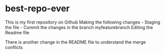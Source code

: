 # best-repo-ever
This is my first repository on Github
Making the following changes
	- Staging the file
	- Commit the changes in the branch myfeaturebranch
Editing the Readme file

There is another change in the README file to understand the merge conflicts